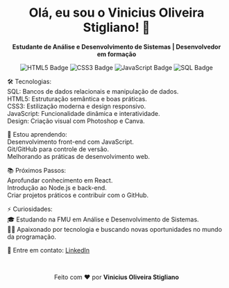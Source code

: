 <h1 align="center">Olá, eu sou o Vinicius Oliveira Stigliano! 👋</h1> <p align="center"> <strong>Estudante de Análise e Desenvolvimento de Sistemas | Desenvolvedor em formação</strong> </p> <p align="center"> <img src="https://img.shields.io/badge/HTML5-E34F26?style=for-the-badge&logo=html5&logoColor=white" alt="HTML5 Badge" /> <img src="https://img.shields.io/badge/CSS3-1572B6?style=for-the-badge&logo=css3&logoColor=white" alt="CSS3 Badge" /> <img src="https://img.shields.io/badge/JavaScript-F7DF1E?style=for-the-badge&logo=javascript&logoColor=black" alt="JavaScript Badge" /> <img src="https://img.shields.io/badge/SQL-4479A1?style=for-the-badge&logo=postgresql&logoColor=white" alt="SQL Badge" /> </p>

🛠 Tecnologias: </br>
SQL: Bancos de dados relacionais e manipulação de dados. </br>
HTML5: Estruturação semântica e boas práticas. </br>
CSS3: Estilização moderna e design responsivo. </br>
JavaScript: Funcionalidade dinâmica e interatividade. </br>
Design: Criação visual com Photoshop e Canva. </br>

🚀 Estou aprendendo: </br>
Desenvolvimento front-end com JavaScript. </br>
Git/GitHub para controle de versão. </br>
Melhorando as práticas de desenvolvimento web. </br>

📚 Próximos Passos: </br>
Aprofundar conhecimento em React. </br>
Introdução ao Node.js e back-end. </br>
Criar projetos práticos e contribuir com o GitHub. </br>

⚡ Curiosidades: </br>
🎓 Estudando na FMU em Análise e Desenvolvimento de Sistemas. </br>
👨‍💻 Apaixonado por tecnologia e buscando novas oportunidades no mundo da programação. </br>

💬 Entre em contato: <a href="https://www.linkedin.com/in/vinicius-stigliano/" target="_blank"> LinkedIn </a>

</br>
<p align="center"> Feito com ❤️ por <strong>Vinicius Oliveira Stigliano</strong> </p>
